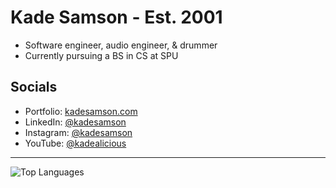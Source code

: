 <h1>Kade Samson - Est. 2001</h1>
<ul>
  <li>Software engineer, audio engineer, & drummer</li>
  <li>Currently pursuing a BS in CS at SPU</li>
</ul>
<h2>Socials</h2>
<ul>
  <li>Portfolio: <a href="https://www.kadesamson.com" targe=_blank" rel="noreferrer noopener">kadesamson.com</a></li>
  <li>LinkedIn: <a href="https://www.linkedin.com/in/kadesamson" target="_blank" rel="noreferrer noopener">@kadesamson</a></li>
  <li>Instagram: <a href="https://www.instagram.com/kadesamson/" target="_blank" rel="noreferrer noopener">@kadesamson</a></li>
  <li>YouTube: <a href="https://www.youtube.com/channel/UCHQKzVvS5gmmTKynFKL-n7g" target="_blank" rel="noreferrer noopener">@kadealicious</a></li>
</ul>
<hr />
<img alt="Top Languages" src="https://github-readme-stats.vercel.app/api/top-langs/?username=kadealicious&layout=compact&exclude_repo=A1-SQL-Queries-Generator">
